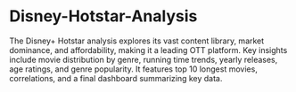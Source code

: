 # Disney-Hotstar-Analysis
The Disney+ Hotstar analysis explores its vast content library, market dominance, and affordability, making it a leading OTT platform. Key insights include movie distribution by genre, running time trends, yearly releases, age ratings, and genre popularity. It features top 10 longest movies, correlations, and a final dashboard summarizing key data.
